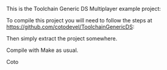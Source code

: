 This is the Toolchain Generic DS Multiplayer example project:

To compile this project you will need to follow the steps at https://github.com/cotodevel/ToolchainGenericDS:

Then simply extract the project somewhere.

Compile with Make as usual.

Coto